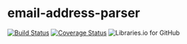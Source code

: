 # email-address-parser

[![Build Status](https://travis-ci.org/iriand/node-email-address-parser.svg?branch=master)](https://travis-ci.org/iriand/node-email-address-parser)
[![Coverage Status](https://coveralls.io/repos/github/iriand/node-email-address-parser/badge.svg?branch=master)](https://coveralls.io/github/iriand/node-email-address-parser?branch=master)
![Libraries.io for GitHub](https://img.shields.io/librariesio/github/iriand/node-email-address-parser.svg?style=plastic)

